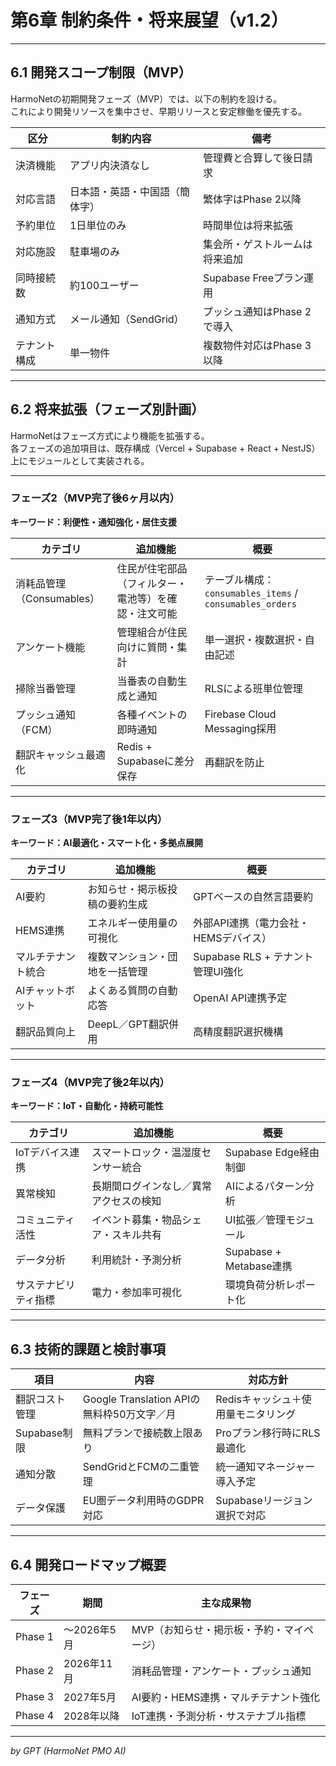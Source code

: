 # 第6章 制約条件・将来展望（v1.2）

---

## 6.1 開発スコープ制限（MVP）

HarmoNetの初期開発フェーズ（MVP）では、以下の制約を設ける。  
これにより開発リソースを集中させ、早期リリースと安定稼働を優先する。

| 区分 | 制約内容 | 備考 |
|------|-----------|------|
| 決済機能 | アプリ内決済なし | 管理費と合算して後日請求 |
| 対応言語 | 日本語・英語・中国語（簡体字） | 繁体字はPhase 2以降 |
| 予約単位 | 1日単位のみ | 時間単位は将来拡張 |
| 対応施設 | 駐車場のみ | 集会所・ゲストルームは将来追加 |
| 同時接続数 | 約100ユーザー | Supabase Freeプラン運用 |
| 通知方式 | メール通知（SendGrid） | プッシュ通知はPhase 2で導入 |
| テナント構成 | 単一物件 | 複数物件対応はPhase 3以降 |

---

## 6.2 将来拡張（フェーズ別計画）

HarmoNetはフェーズ方式により機能を拡張する。  
各フェーズの追加項目は、既存構成（Vercel + Supabase + React + NestJS）上にモジュールとして実装される。

---

### フェーズ2（MVP完了後6ヶ月以内）
**キーワード：利便性・通知強化・居住支援**

| カテゴリ | 追加機能 | 概要 |
|-----------|------------|------|
| 消耗品管理（Consumables） | 住民が住宅部品（フィルター・電池等）を確認・注文可能 | テーブル構成：`consumables_items` / `consumables_orders` |
| アンケート機能 | 管理組合が住民向けに質問・集計 | 単一選択・複数選択・自由記述 |
| 掃除当番管理 | 当番表の自動生成と通知 | RLSによる班単位管理 |
| プッシュ通知（FCM） | 各種イベントの即時通知 | Firebase Cloud Messaging採用 |
| 翻訳キャッシュ最適化 | Redis + Supabaseに差分保存 | 再翻訳を防止 |

---

### フェーズ3（MVP完了後1年以内）
**キーワード：AI最適化・スマート化・多拠点展開**

| カテゴリ | 追加機能 | 概要 |
|-----------|-----------|------|
| AI要約 | お知らせ・掲示板投稿の要約生成 | GPTベースの自然言語要約 |
| HEMS連携 | エネルギー使用量の可視化 | 外部API連携（電力会社・HEMSデバイス） |
| マルチテナント統合 | 複数マンション・団地を一括管理 | Supabase RLS + テナント管理UI強化 |
| AIチャットボット | よくある質問の自動応答 | OpenAI API連携予定 |
| 翻訳品質向上 | DeepL／GPT翻訳併用 | 高精度翻訳選択機構 |

---

### フェーズ4（MVP完了後2年以内）
**キーワード：IoT・自動化・持続可能性**

| カテゴリ | 追加機能 | 概要 |
|-----------|-----------|------|
| IoTデバイス連携 | スマートロック・温湿度センサー統合 | Supabase Edge経由制御 |
| 異常検知 | 長期間ログインなし／異常アクセスの検知 | AIによるパターン分析 |
| コミュニティ活性 | イベント募集・物品シェア・スキル共有 | UI拡張／管理モジュール |
| データ分析 | 利用統計・予測分析 | Supabase + Metabase連携 |
| サステナビリティ指標 | 電力・参加率可視化 | 環境負荷分析レポート化 |

---

## 6.3 技術的課題と検討事項

| 項目 | 内容 | 対応方針 |
|------|------|-----------|
| 翻訳コスト管理 | Google Translation APIの無料枠50万文字／月 | Redisキャッシュ＋使用量モニタリング |
| Supabase制限 | 無料プランで接続数上限あり | Proプラン移行時にRLS最適化 |
| 通知分散 | SendGridとFCMの二重管理 | 統一通知マネージャー導入予定 |
| データ保護 | EU圏データ利用時のGDPR対応 | Supabaseリージョン選択で対応 |

---

## 6.4 開発ロードマップ概要

| フェーズ | 期間 | 主な成果物 |
|-----------|------|-------------|
| Phase 1 | 〜2026年5月 | MVP（お知らせ・掲示板・予約・マイページ） |
| Phase 2 | 2026年11月 | 消耗品管理・アンケート・プッシュ通知 |
| Phase 3 | 2027年5月 | AI要約・HEMS連携・マルチテナント強化 |
| Phase 4 | 2028年以降 | IoT連携・予測分析・サステナブル指標 |

---

*by GPT (HarmoNet PMO AI)*
